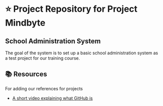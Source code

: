 # ⭐ Project Repository for Project Mindbyte
## School Administration System
The goal of the system is to set up a basic school administration system as a test project for our training course.

## 📚  Resources 
For adding our references for projects
* [A short video explaining what GitHub is](https://www.youtube.com/watch?v=w3jLJU7DT5E&feature=youtu.be) 


